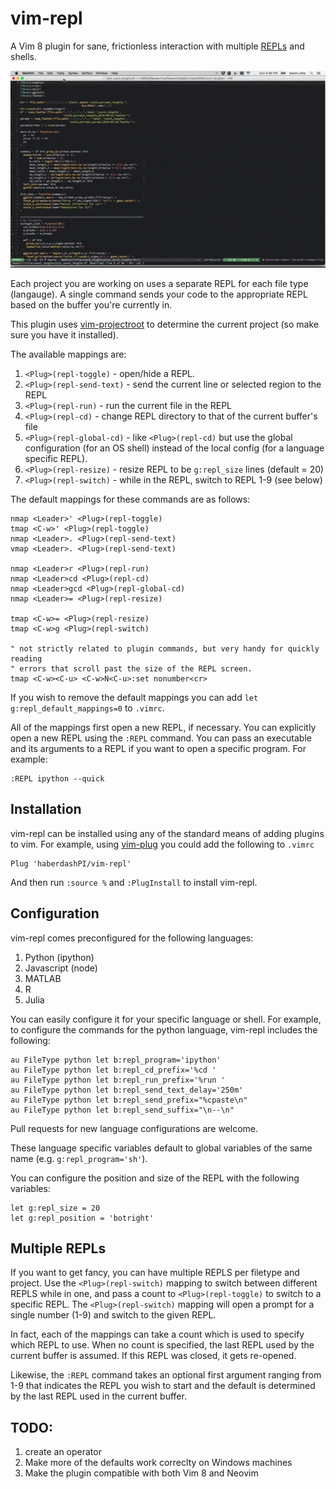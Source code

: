 # vim-repl

A Vim 8 plugin for sane, frictionless interaction with multiple
[REPLs](https://en.wikipedia.org/wiki/Read%E2%80%93eval%E2%80%93print_loop) and
shells.

![vim-repl Screenshot](vim-repl-demo.gif)

Each project you are working on uses a separate REPL for each file type
(langauge). A single command sends your code to the appropriate REPL based on
the buffer you're currently in.

This plugin uses [vim-projectroot](https://github.com/dbakker/vim-projectroot)
to determine the current project (so make sure you have it installed).

The available mappings are:

1. `<Plug>(repl-toggle)` - open/hide a REPL.
2. `<Plug>(repl-send-text)` - send the current line or selected region to the REPL
3. `<Plug>(repl-run)` - run the current file in the REPL
4. `<Plug>(repl-cd)` - change REPL directory to that of the current buffer's file
5. `<Plug>(repl-global-cd)` - like `<Plug>(repl-cd)` but use the global
   configuration (for an OS shell) instead of the local config (for a language
   specific REPL).
6. `<Plug>(repl-resize)` - resize REPL to be `g:repl_size` lines (default = 20)
7. `<Plug>(repl-switch)` - while in the REPL, switch to REPL 1-9 (see below)

The default mappings for these commands are as follows:

```vim
nmap <Leader>' <Plug>(repl-toggle)
tmap <C-w>' <Plug>(repl-toggle)
nmap <Leader>. <Plug>(repl-send-text)
vmap <Leader>. <Plug>(repl-send-text)

nmap <Leader>r <Plug>(repl-run)
nmap <Leader>cd <Plug>(repl-cd)
nmap <Leader>gcd <Plug>(repl-global-cd)
nmap <Leader>= <Plug>(repl-resize)

tmap <C-w>= <Plug>(repl-resize)
tmap <C-w>g <Plug>(repl-switch)

" not strictly related to plugin commands, but very handy for quickly reading
" errors that scroll past the size of the REPL screen.
tmap <C-w><C-u> <C-w>N<C-u>:set nonumber<cr> 
```

If you wish to remove the default mappings you can add `let
g:repl_default_mappings=0` to `.vimrc`.

All of the mappings first open a new REPL, if necessary. You can explicitly
open a new REPL using the `:REPL` command. You can pass an executable and its
arguments to a REPL if you want to open a specific program. For example:

```vim
:REPL ipython --quick
```

## Installation

vim-repl can be installed using any of the standard means of adding plugins to
vim. For example, using [vim-plug](https://github.com/junegunn/vim-plug) you
could add the following to `.vimrc`

```vim
Plug 'haberdashPI/vim-repl'
```

And then run `:source %` and `:PlugInstall` to install vim-repl.

## Configuration

vim-repl comes preconfigured for the following languages:

1. Python (ipython)
2. Javascript (node)
3. MATLAB
4. R
5. Julia

You can easily configure it for your specific language or shell. For example,
to configure the commands for the python language, vim-repl includes the
following:

```vim
au FileType python let b:repl_program='ipython'
au FileType python let b:repl_cd_prefix='%cd '
au FileType python let b:repl_run_prefix='%run '
au FileType python let b:repl_send_text_delay='250m'
au FileType python let b:repl_send_prefix="%cpaste\n"
au FileType python let b:repl_send_suffix="\n--\n"
```

Pull requests for new language configurations are welcome.

These language specific variables default to global variables of the same name
(e.g. `g:repl_program='sh'`). 

You can configure the position and size of the REPL with the following
variables:

```vim
let g:repl_size = 20
let g:repl_position = 'botright'
```

## Multiple REPLs

If you want to get fancy, you can have multiple REPLS per filetype and project.
Use the `<Plug>(repl-switch)` mapping to switch between different REPLS while
in one, and pass a count to `<Plug>(repl-toggle)` to switch to a specific REPL.
The `<Plug>(repl-switch)` mapping will open a prompt for a single number (1-9)
and switch to the given REPL.

In fact, each of the mappings can take a count which is used to specify which
REPL to use. When no count is specified, the last REPL used by the current
buffer is assumed. If this REPL was closed, it gets re-opened.

Likewise, the `:REPL` command takes an optional first argument ranging from 1-9
that indicates the REPL you wish to start and the default is determined
by the last REPL used in the current buffer.

## TODO:
1. create an operator
2. Make more of the defaults work correclty on Windows machines
3. Make the plugin compatible with both Vim 8 and Neovim
